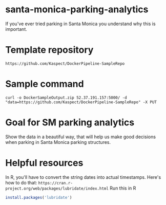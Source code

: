 # santa-monica-parking-analytics
If you've ever tried parking in Santa Monica you understand why this is important.


# Template repository
`https://github.com/Kaspect/DockerPipeline-SampleRepo`

# Sample command
`curl -o DockerSampleOutput.zip 52.37.191.157:5000/ -d "data=https://github.com/Kaspect/DockerPipeline-SampleRepo" -X PUT`

# Goal for SM parking analytics
Show the data in a beautiful way, that will help us make good decisions when parking in Santa Monica parking structures.

# Helpful resources
In R, you'll have to convert the string dates into actual timestamps. Here's how to do that:
`https://cran.r-project.org/web/packages/lubridate/index.html`
Run this in R
```R
install.packages('lubridate')
```

